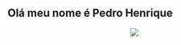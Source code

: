 ## Olá meu nome é Pedro Henrique

<div align="center">
  <a href="https://github.com/PedroHenriqueGuerra%22%3E
  <img height="180em" src="https://github-readme-stats.vercel.app/api?username=PedroHenriqueGuerra&show_icons=true&theme=dark&include_all_commits=true&count_private=true%22/%3E
  <img height="180em" src="https://github-readme-stats.vercel.app/api/top-langs/?username=PedroHenriqueGuerra&layout=compact&langs_count=7&theme=dark%22/%3E
</div>


  <div> 

  <a href="www.linkedin.com/in/pedro-henrique-guerra-de-abreu-6029a1222" target="_blank"><img src="https://img.shields.io/badge/-LinkedIn-%230077B5?style=for-the-badge&logo=linkedin&logoColor=white" target="_blank"></a> 
 
 
  </div>



